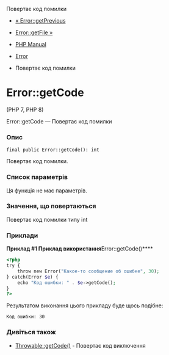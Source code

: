 Повертає код помилки

-   [« Error::getPrevious](error.getprevious.md)
    
-   [Error::getFile »](error.getfile.md)
    
-   [PHP Manual](index.md)
    
-   [Error](class.error.md)
    
-   Повертає код помилки
    

# Error::getCode

(PHP 7, PHP 8)

Error::getCode — Повертає код помилки

### Опис

```methodsynopsis
final public Error::getCode(): int
```

Повертає код помилки.

### Список параметрів

Ця функція не має параметрів.

### Значення, що повертаються

Повертає код помилки типу int

### Приклади

**Приклад #1 Приклад використання**Error::getCode()\*\*\*\*

```php
<?php
try {
    throw new Error("Какое-то сообщение об ошибке", 30);
} catch(Error $e) {
    echo "Код ошибки: " . $e->getCode();
}
?>
```

Результатом виконання цього прикладу буде щось подібне:

```
Код ошибки: 30
```

### Дивіться також

-   [Throwable::getCode()](throwable.getcode.md) - Повертає код виключення